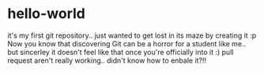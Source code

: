 # hello-world
it's my first git repository.. just wanted to get lost in its maze by creating it :p
Now you know that discovering Git can be a horror for a student like me.. but sincerley it doesn't feel like that once you're officially into it :)
pull request aren't really working.. didn't know how to enbale it?!!
